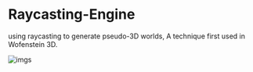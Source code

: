 # Raycasting-Engine
using raycasting to generate pseudo-3D worlds, A technique first used in Wofenstein 3D.




![imgs](https://i.ibb.co/68r5JHp/Screenshot-50.png)
